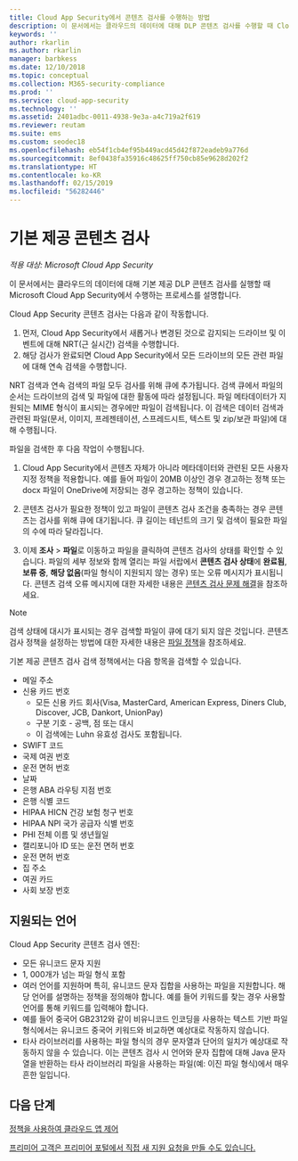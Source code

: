 ```yaml
---
title: Cloud App Security에서 콘텐츠 검사를 수행하는 방법
description: 이 문서에서는 클라우드의 데이터에 대해 DLP 콘텐츠 검사를 수행할 때 Cloud App Security에서 수행하는 프로세스에 대해 설명합니다.
keywords: ''
author: rkarlin
ms.author: rkarlin
manager: barbkess
ms.date: 12/10/2018
ms.topic: conceptual
ms.collection: M365-security-compliance
ms.prod: ''
ms.service: cloud-app-security
ms.technology: ''
ms.assetid: 2401adbc-0011-4938-9e3a-a4c719a2f619
ms.reviewer: reutam
ms.suite: ems
ms.custom: seodec18
ms.openlocfilehash: eb54f1cb4ef95b449acd45d42f872eadeb9a776d
ms.sourcegitcommit: 8ef0438fa35916c48625ff750cb85e9628d202f2
ms.translationtype: HT
ms.contentlocale: ko-KR
ms.lasthandoff: 02/15/2019
ms.locfileid: "56282446"
---
```

# <a name="built-in-content-inspection"></a>기본 제공 콘텐츠 검사

*적용 대상: Microsoft Cloud App Security*

이 문서에서는 클라우드의 데이터에 대해 기본 제공 DLP 콘텐츠 검사를 실행할 때 Microsoft Cloud App Security에서 수행하는 프로세스를 설명합니다. 


Cloud App Security 콘텐츠 검사는 다음과 같이 작동합니다.
1. 먼저, Cloud App Security에서 새롭거나 변경된 것으로 감지되는 드라이브 및 이벤트에 대해 NRT(근 실시간) 검색을 수행합니다.
2. 해당 검사가 완료되면 Cloud App Security에서 모든 드라이브의 모든 관련 파일에 대해 연속 검색을 수행합니다.  

NRT 검색과 연속 검색의 파일 모두 검사를 위해 큐에 추가됩니다. 검색 큐에서 파일의 순서는 드라이브의 검색 및 파일에 대한 활동에 따라 설정됩니다. 파일 메타데이터가 지원되는 MIME 형식이 표시되는 경우에만 파일이 검색됩니다. 이 검색은 데이터 검색과 관련된 파일(문서, 이미지, 프레젠테이션, 스프레드시트, 텍스트 및 zip/보관 파일)에 대해 수행됩니다.  

파일을 검색한 후 다음 작업이 수행됩니다.

1. Cloud App Security에서 콘텐츠 자체가 아니라 메타데이터와 관련된 모든 사용자 지정 정책을 적용합니다. 예를 들어 파일이 20MB 이상인 경우 경고하는 정책 또는 docx 파일이 OneDrive에 저장되는 경우 경고하는 정책이 있습니다. 

2. 콘텐츠 검사가 필요한 정책이 있고 파일이 콘텐츠 검사 조건을 충족하는 경우 콘텐츠는 검사를 위해 큐에 대기됩니다. 큐 길이는 테넌트의 크기 및 검색이 필요한 파일의 수에 따라 달라집니다. 

3. 이제 **조사** > **파일**로 이동하고 파일을 클릭하여 콘텐츠 검사의 상태를 확인할 수 있습니다. 파일의 세부 정보와 함께 열리는 파일 서랍에서 **콘텐츠 검사 상태**에 **완료됨**, **보류 중**, **해당 없음**(파일 형식이 지원되지 않는 경우) 또는 오류 메시지가 표시됩니다. 콘텐츠 검색 오류 메시지에 대한 자세한 내용은 [콘텐츠 검사 문제 해결](troubleshooting-content-inspection.md)을 참조하세요.

> [!NOTE]
> 검색 상태에 대시가 표시되는 경우 검색할 파일이 큐에 대기 되지 않은 것입니다. 콘텐츠 검사 정책을 설정하는 방법에 대한 자세한 내용은 [파일 정책](data-protection-policies.md)을 참조하세요.

기본 제공 콘텐츠 검사 검색 정책에서는 다음 항목을 검색할 수 있습니다.

- 메일 주소 
- 신용 카드 번호 
  - 모든 신용 카드 회사(Visa, MasterCard, American Express, Diners Club, Discover, JCB, Dankort, UnionPay) 
  - 구분 기호 - 공백, 점 또는 대시
  - 이 검색에는 Luhn 유효성 검사도 포함됩니다.
- SWIFT 코드
- 국제 여권 번호
- 운전 면허 번호
- 날짜
- 은행 ABA 라우팅 지점 번호
- 은행 식별 코드
- HIPAA HICN 건강 보험 청구 번호
- HIPAA NPI 국가 공급자 식별 번호
- PHI 전체 이름 및 생년월일
- 캘리포니아 ID 또는 운전 면허 번호
- 운전 면허 번호
- 집 주소
- 여권 카드
- 사회 보장 번호

## <a name="supported-languages"></a>지원되는 언어

Cloud App Security 콘텐츠 검사 엔진:
-   모든 유니코드 문자 지원
-   1, 000개가 넘는 파일 형식 포함
-   여러 언어를 지원하며 특히, 유니코드 문자 집합을 사용하는 파일을 지원합니다. 해당 언어를 설명하는 정책을 정의해야 합니다. 예를 들어 키워드를 찾는 경우 사용할 언어를 통해 키워드를 입력해야 합니다.
-   예를 들어 중국어 GB2312와 같이 비유니코드 인코딩을 사용하는 텍스트 기반 파일 형식에서는 유니코드 중국어 키워드와 비교하면 예상대로 작동하지 않습니다.
-   타사 라이브러리를 사용하는 파일 형식의 경우 문자열과 단어의 일치가 예상대로 작동하지 않을 수 있습니다. 이는 콘텐츠 검사 시 언어와 문자 집합에 대해 Java 문자열을 반환하는 타사 라이브러리 파일을 사용하는 파일(예: 이진 파일 형식)에서 매우 흔한 일입니다.



## <a name="next-steps"></a>다음 단계
[정책을 사용하여 클라우드 앱 제어](control-cloud-apps-with-policies.md)   

[프리미어 고객은 프리미어 포털에서 직접 새 지원 요청을 만들 수도 있습니다.](https://premier.microsoft.com/)  
  

